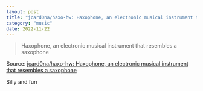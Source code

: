 ```yaml
---
layout: post
title: "jcard0na/haxo-hw: Haxophone, an electronic musical instrument that resembles a saxophone"
category: "music"
date: 2022-11-22
---
```


>Haxophone, an electronic musical instrument that resembles a saxophone

Source: [jcard0na/haxo-hw: Haxophone, an electronic musical instrument that resembles a saxophone](https://github.com/jcard0na/haxo-hw)

Silly and fun
